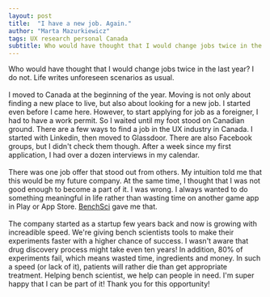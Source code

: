 ```yaml
---
layout: post
title:  "I have a new job. Again."
author: "Marta Mazurkiewicz"
tags: UX research personal Canada
subtitle: Who would have thought that I would change jobs twice in the last year? I do not. Life writes unforeseen scenarios as usual.
---
```


Who would have thought that I would change jobs twice in the last year? I do not. Life writes unforeseen scenarios as usual.<br/>
<br/>
I moved to Canada at the beginning of the year. Moving is not only about finding a new place to live, but also about looking for a new job. I started even before I came here. However, to start applying for job as a foreigner, I had to have a work permit. So I waited until my foot stood on Canadian ground. There are a few ways to find a job in the UX industry in Canada. I started with Linkedin, then moved to Glassdoor. There are also Facebook groups, but I didn't check them though. After a week since my first application, I had over a dozen interviews in my calendar.<br/>
<br/>
There was one job offer that stood out from others. My intuition told me that this would be my future company. At the same time, I thought that I was not good enough to become a part of it. I was wrong. I always wanted to do something meaningful in life rather than wasting time on another game app in Play or App Store. [BenchSci](https://www.benchsci.com/) gave me that. <br/>
<br/>
The company started as a startup few years back and now is growing with increadible speed. We're giving bench scientists tools to make their experiments faster with a higher chance of success. I wasn't aware that drug discovery process might take even ten years! In addition, 80% of experiments fail, which means wasted time, ingredients and money. In such a speed (or lack of it), patients will rather die than get appropriate treatment. Helping bench scientist, we help can people in need. I'm super happy that I can be part of it! Thank you for this opportunity!
